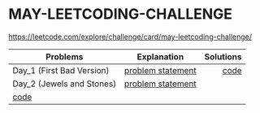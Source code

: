 # MAY-LEETCODING-CHALLENGE

https://leetcode.com/explore/challenge/card/may-leetcoding-challenge/


| Problems        | Explanation           | Solutions  |
| ------------- |:-------------:| -----:|
| Day_1 (First Bad Version) | [problem statement](https://github.com/asingleneuron/leetcode-solutions/blob/master/may_leetcode_challenge/Day_1/README.md) | [code](https://github.com/asingleneuron/leetcode-solutions/blob/master/may_leetcode_challenge/Day_1/first_bad_version.py) |
| Day_2 (Jewels and Stones) | [problem statement](https://github.com/asingleneuron/leetcode-solutions/blob/master/may_leetcode_challenge/Day_2/README.md)
 | [code](https://github.com/asingleneuron/leetcode-solutions/blob/master/may_leetcode_challenge/Day_2/jewels_and_stones.py) |

